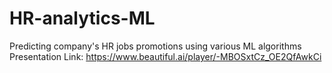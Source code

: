# HR-analytics-ML
Predicting company's HR jobs promotions using various ML algorithms
Presentation Link:
https://www.beautiful.ai/player/-MBOSxtCz_OE2QfAwkCi 
